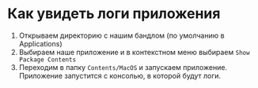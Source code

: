 # Как увидеть логи приложения

1. Открываем директорию с нашим бандлом (по умолчанию в Applications)
2. Выбираем наше приложение и в контекстном меню выбираем `Show Package Contents`
3. Переходим в папку `Contents/MacOS` и запускаем приложение. Приложение запустится с консолью, в которой будут логи.
